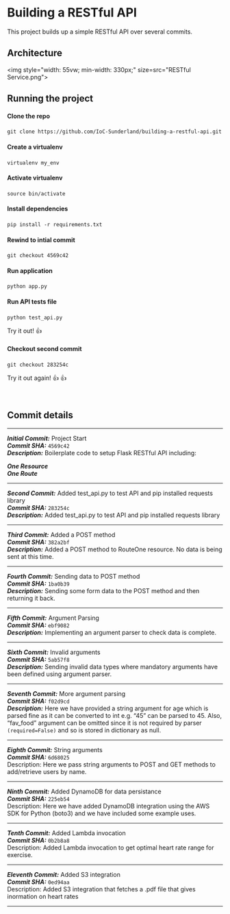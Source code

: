 # Building a RESTful API
This project builds up a simple RESTful API over several commits.

## Architecture

<img style="width: 55vw; min-width: 330px;" size=src="RESTful Service.png">


## Running the project

#### Clone the repo

```git clone https://github.com/IoC-Sunderland/building-a-restful-api.git```

#### Create a virtualenv

```virtualenv my_env```

#### Activate virtualenv
```source bin/activate```

#### Install dependencies
```pip install -r requirements.txt ```

#### Rewind to intial commit
```git checkout 4569c42```

#### Run application
```python app.py```

#### Run API tests file
```python test_api.py```

Try it out! :thumbsup:

#### Checkout second commit
```git checkout 283254c```

Try it out again! :thumbsup: :thumbsup:

<br>

## Commit details

---
***Initial Commit:*** Project Start \
***Commit SHA:*** ```4569c42``` \
***Description:*** Boilerplate code to setup Flask RESTful API including:

***One Resource*** \
***One Route*** 

---
***Second Commit:*** Added test_api.py to test API and pip installed requests library \
***Commit SHA:*** ```283254c``` \
***Description:*** Added test_api.py to test API and pip installed requests library

---
***Third Commit:*** Added a POST method \
***Commit SHA:*** ```382a2bf``` \
***Description:*** Added a POST method to RouteOne resource. No data is being sent at this time.

---
***Fourth Commit:*** Sending data to POST method \
***Commit SHA:*** ```1ba0b39``` \
***Description:*** Sending some form data to the POST method and then returning it back.

---

***Fifth Commit:*** Argument Parsing \
***Commit SHA:*** ```ebf9082``` \
***Description:*** Implementing an argument parser to check data is complete.

---
***Sixth Commit:*** Invalid arguments \
***Commit SHA:*** ```5ab57f8``` \
***Description:*** Sending invalid data types where mandatory arguments have been defined using argument parser.

---
***Seventh Commit:*** More argument parsing \
***Commit SHA:*** ```f02d9cd``` \
***Description:*** Here we have provided a string argument for age which is parsed fine as it can be converted to int e.g. “45” can be parsed to 45. Also, “fav_food” argument can be omitted since it is not required by parser ```(required=False)``` and so is stored in dictionary as null.

---
***Eighth Commit:*** String arguments \
***Commit SHA:*** ```6d68025``` \
Description: Here we pass string arguments to POST and GET methods to add/retrieve users by name.

---

***Ninth Commit:*** Added DynamoDB for data persistance \
***Commit SHA:*** ```225eb54``` \
Description: Here we have added DynamoDB integration using the AWS SDK for Python (boto3) and we have included some example uses.

---

***Tenth Commit:*** Added Lambda invocation \
***Commit SHA:*** ```0b2b8a8``` \
Description: Added Lambda invocation to get optimal heart rate range for exercise.

---

***Eleventh Commit:*** Added S3 integration \
***Commit SHA:*** ```0ed94aa``` \
Description: Added S3 integration that fetches a .pdf file that gives inormation on heart rates

---
